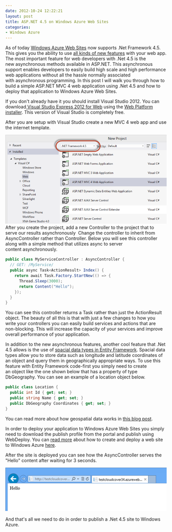 ```yaml
---
date: 2012-10-24 12:22:21
layout: post
title: ASP.NET 4.5 on Windows Azure Web Sites
categories:
- Windows Azure
---
```


As of today [Windows Azure Web Sites](https://www.windowsazure.com/en-us/home/scenarios/web-sites/) now supports .Net Framework 4.5. This gives you the ability to use [all kinds of new features](http://msdn.microsoft.com/en-us/library/vstudio/hh420390.aspx#whatsnew_feature) with your web app. The most important feature for web developers with .Net 4.5 is the new asynchronous methods available in ASP.NET. This asynchronous support enables developers to easily build high scale and high performance web applications without all the hassle normally associated with asynchronous programming. In this post I will walk you through how to build a simple ASP.NET MVC 4 web application using .Net 4.5 and how to deploy that application to Windows Azure Web Sites.

If you don't already have it you should install Visual Studio 2012. You can download[ Visual Studio Express 2012 for Web](http://msdn.microsoft.com/en-us/library/dd537667(v=VS.110)) using the [Web Platform installer](http://www.microsoft.com/web/downloads/platform.aspx). This version of Visual Studio is completely free.

After you are setup with Visual Studio create a new MVC 4 web app and use the internet template.

[![](/images/2012/10/newproject.png)](/images/2012/10/newproject.png)
After you create the project, add a new Controller to the project that to serve our results asynchronously  Change the controller to inherit from AsyncController rather than Controller. Below you will see this controller along with a simple method that utilizes async to server content asynchronously.

```cs
public class MyServiceController : AsyncController {
  // GET: /MyService/
  public async Task<ActionResult> Index() {
    return await Task.Factory.StartNew(() => {
      Thread.Sleep(3000);
      return Content("Hello");
    });
  }
}
```

You can see this controller returns a Task<ActionResult> rather than just the ActionResult object. The beauty of all this is that with just a few changes to how you write your controllers you can easily build services and actions that are non-blocking. This will increase the capacity of your services and improve overall performance of your application.

In addition to the new asynchronous features, another cool feature that .Net 4.5 allows is the use of [spacial data types in Entity Framework](http://msdn.microsoft.com/en-us/data/hh859721). Spacial data types allow you to store data such as longitude and latitude coordinates of an object and query them in geographically appropriate ways. To use this feature with Entity Framework code-first you simply need to create an object like the one shown below that has a property of type DbGeography. You can see an example of a location object below.

```cs
public class Location {
  public int Id { get; set; }
  public string Name { get; set; }
  public DbGeography Coordinates { get; set; }
}
```

You can read more about how geospatial data works in [this blog post](http://dotnetdevdude.com/Blog/2012/01/23/EntityFrameworkCodeFirstSpatialData.aspx).

In order to deploy your application to Windows Azure Web Sites you simply need to download the publish profile from the portal and publish using WebDeploy. You can [read more](https://www.windowsazure.com/en-us/develop/net/tutorials/web-site-with-sql-database/) about how to create and deploy a web site to Windows Azure [here](https://www.windowsazure.com/en-us/develop/net/tutorials/web-site-with-sql-database/).

After the site is deployed you can see how the AsyncController serves the "Hello" content after waiting for 3 seconds.

[![](/images/2012/10/hello.png)](/images/2012/10/hello.png)

And that's all we need to do in order to publish a .Net 4.5 site to Windows Azure.
